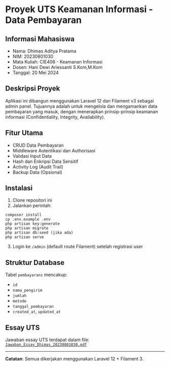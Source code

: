 
# Proyek UTS Keamanan Informasi - Data Pembayaran

## Informasi Mahasiswa
- Nama: Dhimas Aditya Pratama
- NIM: 20230801030
- Mata Kuliah: CIE406 - Keamanan Informasi
- Dosen: Hani Dewi Ariessanti S.Kom,M.Kom
- Tanggal: 20 Mei 2024

## Deskripsi Proyek
Aplikasi ini dibangun menggunakan Laravel 12 dan Filament v3 sebagai admin panel.
Tujuannya adalah untuk mengelola dan mengamankan data pembayaran yang masuk, dengan menerapkan prinsip-prinsip keamanan informasi (Confidentiality, Integrity, Availability).

## Fitur Utama
- CRUD Data Pembayaran
- Middleware Autentikasi dan Authorisasi
- Validasi Input Data
- Hash dan Enkripsi Data Sensitif
- Activity Log (Audit Trail)
- Backup Data (Opsional)

## Instalasi
1. Clone repositori ini
2. Jalankan perintah:
```
composer install
cp .env.example .env
php artisan key:generate
php artisan migrate
php artisan db:seed (jika ada)
php artisan serve
```
3. Login ke `/admin` (default route Filament) setelah registrasi user

## Struktur Database
Tabel `pembayarans` mencakup:
- `id`
- `nama_pengirim`
- `jumlah`
- `metode`
- `tanggal_pembayaran`
- `created_at`, `updated_at`

## Essay UTS
Jawaban essay UTS terdapat dalam file: [`Jawaban_Essay_Dhimas_20230801030.pdf`](./Jawaban_Essay_Dhimas_20230801030.pdf)

---

**Catatan**: Semua dikerjakan menggunakan Laravel 12 + Filament 3.
